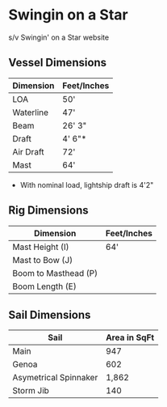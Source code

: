 # Swingin on a Star

s/v Swingin' on a Star website


## Vessel Dimensions

| Dimension | Feet/Inches |
|-----------|-------------|
|LOA        |50'          |
|Waterline  |47'          |
|Beam       |26' 3"       |
|Draft      |4' 6"*       |
|Air Draft  |72'          |
|Mast       |64'          |

* With nominal load, lightship draft is 4'2"


## Rig Dimensions

| Dimension          | Feet/Inches |
|--------------------|-------------|
|Mast Height (I)     |64'          |
|Mast to Bow (J)     |             |
|Boom to Masthead (P)|             |
|Boom Length (E)     |             |


## Sail Dimensions

|Sail                 |Area in SqFt|
|---------------------|------------|
|Main                 |947         |
|Genoa                |602         |
|Asymetrical Spinnaker|1,862       |
|Storm Jib            |140         |
